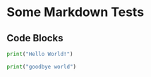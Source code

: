 # Some Markdown Tests

## Code Blocks

```python
print("Hello World!")
```

```py title="good bye world"
print("goodbye world")
```

